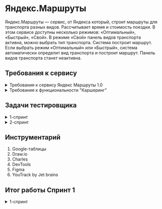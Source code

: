 # Яндекс.Маршруты
Яндекс.Маршруты — сервис, от Яндекса который, строит маршруты для транспорта разных видов. Рассчитывает время и стоимость поездки.
В этом сервисе доступны несколько режимов: «Оптимальный», «Быстрый», «Свой».
В режиме «Свой» панель видов транспорта активна, можно выбрать тип транспорта. Система построит маршрут.
Если выбрать режим «Оптимальный» или «Быстрый», система автоматически определит вид транспорта и построит маршрут. Панель видов транспорта станет неактивна.
## Требования к сервису

  
<details>
	<summary>Требования к сервису Яндекс Маршруты 1.0</summary>


[Ссылка на требования](https://docs.google.com/document/d/1AOXbT38BKwLWOiKiiHLdUsWaq9A68VbJDQReQ11L8tg/edit?usp=sharing)
</details>
<details>
	<summary>Требования к функциональности "Каршеринг" </summary>


[Ссылка на требования](https://praktikum.notion.site/07f02ccc272e494db6501def032e9258)

[Ссылка на макеты](https://www.figma.com/file/42mNwme0cBfZwNZUIcN1mh/%D0%AF%D0%BD%D0%B4%D0%B5%D0%BA%D1%81.%D0%9C%D0%B0%D1%80%D1%88%D1%80%D1%83%D1%82%D1%8B?type=design&node-id=2-18586&mode=design)
</details>


## Задачи тестировщика

<details>
<summary> 1-спринт </summary> 

#### Задачи для 1 спринта
1. Спроектировать MindMap (начальный этап декомпозиции и анализа требований) 
2. Проанализировать и декомпозировать требования к сервису Яндекс.Маршруты
3. Выделить классы эквивалентности и граничные значения для полей ввода
4. Спроектировать тест-кейсы для расчёта стоимости и времени
5. Составить блок-схему зависимости средней скорости транспорта, от времени суток. На любой вид транспорта для тестирования: собственный автомобиль, каршеринг или такси

***

</details>

<details>
<summary> 2-спринт </summary> 

#### Задачи для 2 спринта
 
1. Проанализировать требования к функциональности "Каршеринг"
2. Подготовить тестовую документацию, чтобы проверить вёрстку формы бронирования 
3. Подготовить тестовую документацию, чтобы проверить логику окон "Способ оплаты", "Добавление карты" и кнопки "Забронировать"
4. Протестировать приложение и завести баг-репорты




<details>
<summary> Тестирование фичи Аэротакси </summary> 

#### Задачи для Аэротакси

1. Проанализировать требования к "Аэротакси"
2. Добавь аэротакси в интерфейс с помощью инструмента "Charles"
3. Подготовить чек-лист к фиче "Аэротакси"
4. Протестировать фичу и завести баг-репорты

***
   
</details>
</details>

## Инструментарий
1. Google-таблицы
2. Draw.io
3. Charles
4. DevTools
5. Figma
6. YouTrack by Jet brains

## Итог работы Спринт 1
<details>
<summary> 1-спринт </summary>
	
1. [Ссылка на MindMap](https://drive.google.com/file/d/1NWauAnw-2JvuCfKJRaeOridsMse8LYwx/view?usp=sharing)
2. [Ссылка на Гугл-Таблицу](https://docs.google.com/spreadsheets/d/1_VbRi0u271AwQ9W-Gf7oa39RLUeO5R4sIVv9FEp1sJc/edit?usp=sharing)

- В таблице применяются техники тест-дизайна: Выделение классов эквивалентности, поиск граничных значений. Также мной были спроектированы тест-кейсы на корректность логики расчёта времени и стоимости поездки.
   
3. [Ссылка на Блок-схему](https://drive.google.com/file/d/1A9luqH8nBnzf5iYFyiKHVyLjt28OEod4/view?usp=drive_link)
- Блок-схема зависимости средней скорости каршеринга, от интервала времени суток.
